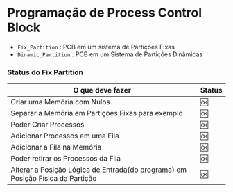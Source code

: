 # Programação de Process Control Block

* `Fix_Partition` : PCB em um sistema de Partições Fixas
* `Dinamic_Partition` : PCB em um Sistema de Partições Dinâmicas


### Status do Fix Partition

O que deve fazer|Status
|---|---|
Criar uma Memória com Nulos|:ok:
Separar a Memória em Partições Fixas para exemplo|:ok:
Poder Criar Processos|:ok:
Adicionar Processos em uma Fila|:ok:
Adicionar a Fila na Memória|:ok:
Poder retirar os Processos da Fila|:ok:
Alterar a Posição Lógica de Entrada(do programa) em Posição Física da Partição|:ok:
